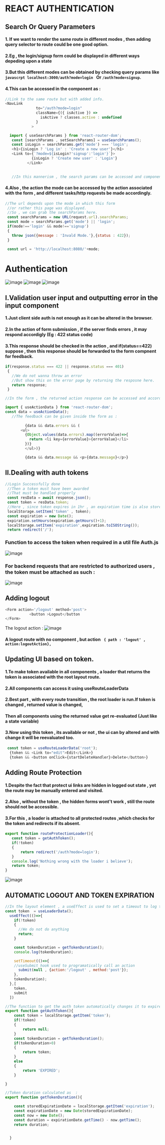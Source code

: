 # REACT AUTHENTICATION

## Search Or Query Parameters
#### 1. If we want to render the same route in different modes , then adding query selector to route could be one good option.

#### 2.Eg , the login/signup form could be displayed in different ways depeding upon a state
#### 3.But this different modes can be obtained by checking query params  like `javascrpt localhost:3000/auth?mode=login ` Or `/auth?mode=signup`.
#### 4.This can be accessed in the component as  : 

```javascript
//Link to the same route but with added info.
<NavLink
              to="/auth?mode=login"
              className={({ isActive }) =>
                isActive ? classes.active : undefined
              }
            >
```
```javascript
  import { useSearchParams } from 'react-router-dom';
   const [searchParams , setSearchParams] = useSearchParams();
   const isLogin = searchParams.get('mode') === 'login';
   <h1>{isLogin ? 'Log in' : 'Create a new user'}</h1>
   <Link to={`?mode=${isLogin?'signup':'login'}`}>
            {isLogin ? 'Create new user' : 'Login'}
          </Link>
          
          
   //In this mannerism , the search params can be accessed and component and the ui can be  managed accordingly
```

#### 4.Also , the action the mode can be accessed by the action associated with the form , and different tasks/http requests be made accordingly.
 ```javascript
 //The url depends upon the mode in which this form
  //or rather this page was displayed.
  //So , we can grab the searchParams here.
  const searchParams = new URL(request.url).searchParams;
  const mode = searchParams.get('mode') || 'login';
  if(mode!=='login' && mode!=='signup')
  {
    throw json({message : 'Invald Mode.'},{status : 422});
  }

  const url = 'http://localhost:8080/'+mode;
 ```
 # Authentication
 
 ![image](https://user-images.githubusercontent.com/78524327/215475603-829e308d-35f5-4af0-b0c5-61300b3eb6a7.png)
![image](https://user-images.githubusercontent.com/78524327/215475620-20f646ae-93ba-4abe-9625-0f8c49863374.png)
![image](https://user-images.githubusercontent.com/78524327/215475633-b6444b02-8997-4229-acba-a9ab817ff031.png)

 
 ## I.Validation user input and outputting error in the input component
 
 #### 1.Just client side auth is not enough as it can be altered in the browser.
 #### 2.In the action of form submission , if the server finds errors , it may respond accordigly (Eg : 422 status code)
 #### 3.This response should be checked in the action , and if(status==422) suppose , then this response should be forwarded to the form compnent for feedback.
 
 ```javascript
 if(response.status === 422 || response.status === 401)
  {
    //We do not wanna throw an error
    //But show this on the error page by returning the resposne here.
    return response;
  }
 
 
 ```
 
 ```javascript
//In the form , the returned action response can be accessed and accordingly , feedback can be given.

import { useActionData } from 'react-router-dom';
const data = useActionData();
    //The feedback can be given inside the form as : 
    
          {data && data.errors && (
        <ul>
          {Object.values(data.errors).map((errorValue)=>{
            return <li key={errorValue}>{errorValue}</li>
          })}
          </ul>)}

          {data && data.message && <p>{data.message}</p>}
 
 
 ```
 
 ## II.Dealing with auth tokens
 
 ```javascript
 //Login Successfully done
  //Then a token must have been awarded
  //That must be handled properly
  const resData = await response.json();
  const token = resData.token;
  //Here , since token expires in 1hr , an expiration time is also stored in the local storage
  localStorage.setItem('token' , token);
  const expiration = new Date();
  expiration.setHours(expiration.getHours()+1);
  localStorage.setItem('expiration',expiration.toISOString());
  return redirect('/');
 ```
  
  ### Function to access the token when required in a util file Auth.js
 ![image](https://user-images.githubusercontent.com/78524327/215476686-e3052d9f-7aac-4390-bafd-09d579dbdf97.png)
 
 ### For backend requests that are restricted to authorized users , the token must be attached as such : 
 
 ![image](https://user-images.githubusercontent.com/78524327/215476940-51c5c7aa-1b3d-436b-9eed-032f5ea215d1.png)
 
 ## Adding logout
 ```javascript
 <Form action='/logout' method='post'>
            <button >Logout</button
 </Form>
 ```
 The logout action  : 
 ![image](https://user-images.githubusercontent.com/78524327/215478686-06ee20b7-2fe4-4e62-94e5-312e47c371e7.png)
 
 
 #### A logout route with no component , but action ` { path : 'logout' , action:logoutAction},`
 
 
 ## Updating UI based on token.
 #### 1.To make token available in all components , a loader that returns the token is associated with the root layout route.
 #### 2.All components can access it using useRouteLoaderData
 #### 2.Best part , with every route transition , the root loader is run.If token is changed , returned value is changed,
 #### Then all components using the returned value get re-evaluated (Just like a state variable)
 #### 3.Now using this token , its available or not , the ui can by altered and with change it will be reevaluated too.
 
 ```javascript
  const token = useRouteLoaderData('root');
   {token && <Link to="edit">Edit</Link>}
   {token && <button onClick={startDeleteHandler}>Delete</button>}
 ```
 
 ## Adding Route Protection
 
 #### 1.Despite the fact that protect ui links are hidden in logged out state , yet the route may be manually entered and visited.
 #### 2.Also , without the token , the hidden forms wont't work , still the route should not be accessible.
 #### 3.For this , a loader is attached to all protected routes ,which checks for the token and redirects if its absent.
 ```javascript
 export function routeProtectionLoader(){
    const token = getAuthToken();
    if(!token)
    {
        return redirect('/auth?mode=login');
    }
    console.log('Nothing wrong with the loader i believe');
    return token;
}

 ````
 ![image](https://user-images.githubusercontent.com/78524327/215481920-a44ace9e-5304-4e2e-ad3f-b604a0f75eb8.png)


## AUTOMATIC LOGOUT AND TOKEN EXPIRATION

```javascript
//In the layout element , a useEffect is used to set a timeout to log the user out( if logged in ) after the remaining duration ( from expiration time stored)
const token  = useLoaderData();
  useEffect(()=>{
    if(!token)
    {
      //We do not do anything
      return;
    }

    const tokenDuration = getTokenDuration();
    console.log(tokenDuration);

    setTimeout(()=>{
    //useSubmit hook used to programatically call an action
      submit(null , {action:'/logout' , method:'post'});
    },
    tokenDuration);
  },[
    token,
    submit
  ])
```

```javascript
//The function to get the auth token automatically changes it to expired after the set time
export function getAuthToken(){
    const token = localStorage.getItem('token');
    if(!token)
    {
        return null;
    }
    const tokenDuration = getTokenDuration();
    if(tokenDuration>0)
    {
        return token;
    }
    else
    {
        return 'EXPIRED';
    }

}
```

```javascript
//Token duration calculated as  : 
export function getTokenDuration(){

    const storedExpirationDate = localStorage.getItem('expiration');
    const expirationDate = new Date(storedExpirationDate);
    const now = new Date();
    const duration = expirationDate.getTime() - now.getTime();
    return duration;


  }
```
 
 
 

 


 
 
 
 
 
 
